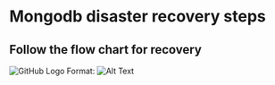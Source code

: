 # Mongodb disaster recovery steps
## Follow the flow chart for recovery

![GitHub Logo](/images/logo.png)
Format: ![Alt Text](url)
